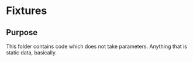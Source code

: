 # Fixtures

## Purpose
This folder contains code which does not take parameters. Anything that is static data, basically.